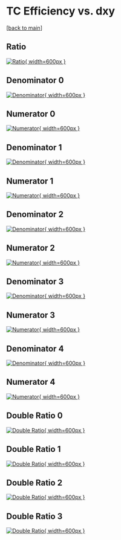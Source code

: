 # TC Efficiency vs. dxy

[[back to main](./)]



## Ratio

[![Ratio](../mtv/var/TC_xtr_321_1_eff_dxy.png){ width=600px }](../mtv/var/TC_xtr_321_1_eff_dxy.pdf)

## Denominator 0

[![Denominator](../mtv/den/TC_xtr_321_1_eff_dxy_den0.png){ width=600px }](../mtv/den/TC_xtr_321_1_eff_dxy_den0.pdf)

## Numerator 0

[![Numerator](../mtv/num/TC_xtr_321_1_eff_dxy_num0.png){ width=600px }](../mtv/num/TC_xtr_321_1_eff_dxy_num0.pdf)

## Denominator 1

[![Denominator](../mtv/den/TC_xtr_321_1_eff_dxy_den1.png){ width=600px }](../mtv/den/TC_xtr_321_1_eff_dxy_den1.pdf)

## Numerator 1

[![Numerator](../mtv/num/TC_xtr_321_1_eff_dxy_num1.png){ width=600px }](../mtv/num/TC_xtr_321_1_eff_dxy_num1.pdf)

## Denominator 2

[![Denominator](../mtv/den/TC_xtr_321_1_eff_dxy_den2.png){ width=600px }](../mtv/den/TC_xtr_321_1_eff_dxy_den2.pdf)

## Numerator 2

[![Numerator](../mtv/num/TC_xtr_321_1_eff_dxy_num2.png){ width=600px }](../mtv/num/TC_xtr_321_1_eff_dxy_num2.pdf)

## Denominator 3

[![Denominator](../mtv/den/TC_xtr_321_1_eff_dxy_den3.png){ width=600px }](../mtv/den/TC_xtr_321_1_eff_dxy_den3.pdf)

## Numerator 3

[![Numerator](../mtv/num/TC_xtr_321_1_eff_dxy_num3.png){ width=600px }](../mtv/num/TC_xtr_321_1_eff_dxy_num3.pdf)

## Denominator 4

[![Denominator](../mtv/den/TC_xtr_321_1_eff_dxy_den4.png){ width=600px }](../mtv/den/TC_xtr_321_1_eff_dxy_den4.pdf)

## Numerator 4

[![Numerator](../mtv/num/TC_xtr_321_1_eff_dxy_num4.png){ width=600px }](../mtv/num/TC_xtr_321_1_eff_dxy_num4.pdf)

## Double Ratio 0

[![Double Ratio](../mtv/ratio/TC_xtr_321_1_eff_dxy_ratio0.png){ width=600px }](../mtv/ratio/TC_xtr_321_1_eff_dxy_ratio0.pdf)

## Double Ratio 1

[![Double Ratio](../mtv/ratio/TC_xtr_321_1_eff_dxy_ratio1.png){ width=600px }](../mtv/ratio/TC_xtr_321_1_eff_dxy_ratio1.pdf)

## Double Ratio 2

[![Double Ratio](../mtv/ratio/TC_xtr_321_1_eff_dxy_ratio2.png){ width=600px }](../mtv/ratio/TC_xtr_321_1_eff_dxy_ratio2.pdf)

## Double Ratio 3

[![Double Ratio](../mtv/ratio/TC_xtr_321_1_eff_dxy_ratio3.png){ width=600px }](../mtv/ratio/TC_xtr_321_1_eff_dxy_ratio3.pdf)

